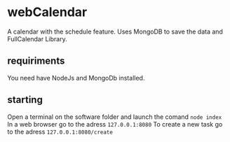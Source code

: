 # webCalendar
A calendar with the schedule feature. Uses MongoDB to save the data and FullCalendar Library.

## requiriments
You need have NodeJs and MongoDb installed.

## starting
Open a terminal on the software folder and launch the comand 
`node index`
In a web browser go to the adress
`127.0.0.1:8080`
To create a new task go to the adress
`127.0.0.1:8080/create`
